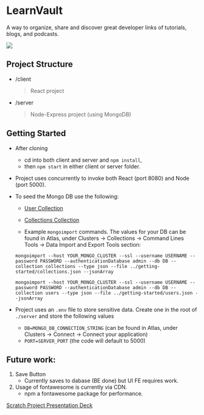 # LearnVault
A way to organize, share and discover great developer links of tutorials, blogs, and podcasts.

![](getting-started/learnvault.png?raw=true)

## Project Structure
- /client
  > React project
- /server
  > Node-Express project (using MongoDB)

## Getting Started
- After cloning
  - cd into both client and server and `npm install`,
  - then `npm start` in either client or server folder.
- Project uses concurrently to invoke both React (port 8080) and Node (port 5000).
- To seed the Mongo DB use the following:
  - [User Collection](getting-started/users.json)
  - [Collections Collection](getting-started/collections.json)

  - Example `mongoimport` commands.  The values for your DB can be found in Atlas, under Clusters -> Collections -> Command Lines Tools -> Data Import and Export Tools section:
  <pre><code>mongoimport --host YOUR_MONGO_CLUSTER --ssl --username USERNAME --password PASSWORD --authenticationDatabase admin --db DB --collection collections --type json --file ../getting-started/collections.json --jsonArray</code></pre>

  <pre><code>mongoimport --host YOUR_MONGO_CLUSTER --ssl --username USERNAME --password PASSWORD --authenticationDatabase admin --db DB --collection users --type json --file ../getting-started/users.json --jsonArray</code></pre>
- Project uses an `.env` file to store sensitive data.  Create one in the root of `./server` and store the following values
  - `DB=MONGO_DB_CONNECTION_STRING` (can be found in Atlas, under Clusters -> Connect -> Connect your application)
  - `PORT=SERVER_PORT` (the code will default to 5000)

## Future work:
1. Save Button
    - Currently saves to dabase (BE done) but UI FE requires work.
2. Usage of fontawesome is currently via CDN.
    - npm a fontawesome package for performance.

[Scratch Project Presentation Deck](https://bit.ly/Peridot-Demo)
